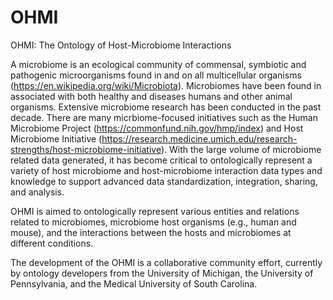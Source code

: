 # OHMI
OHMI: The Ontology of Host-Microbiome Interactions

A microbiome is an ecological community of commensal, symbiotic and pathogenic microorganisms found in and on all multicellular organisms (https://en.wikipedia.org/wiki/Microbiota). Microbiomes have been found in associated with both healthy and diseases humans and other animal organisms.  Extensive microbiome research has been conducted in the past decade. There are many micrbiome-focused initiatives such as the Human Microbiome Project (https://commonfund.nih.gov/hmp/index) and Host Microbiome Initiative (https://research.medicine.umich.edu/research-strengths/host-microbiome-initiative). With the large volume of microbiome related data generated, it has become critical to ontologically represent a variety of host microbiome and host-microbiome interaction data types and knowledge to support advanced data standardization, integration, sharing, and analysis.  

OHMI is aimed to ontologically represent various entities and relations related to microbiomes, microbiome host organisms (e.g., human and mouse), and the interactions between the hosts and microbiomes at different conditions.    

The development of the OHMI is a collaborative community effort, currently by ontology developers from the University of Michigan, the University of Pennsylvania, and the Medical University of South Carolina.  

